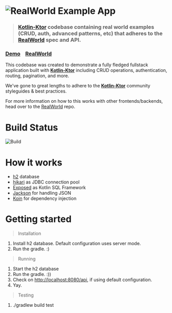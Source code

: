 # ![RealWorld Example App](logo.png)

> ### [Kotlin-Ktor](https://github.com/kotlin/ktor) codebase containing real world examples (CRUD, auth, advanced patterns, etc) that adheres to the [RealWorld](https://github.com/gothinkster/realworld) spec and API.


### [Demo](https://github.com/gothinkster/realworld)&nbsp;&nbsp;&nbsp;&nbsp;[RealWorld](https://github.com/gothinkster/realworld)


This codebase was created to demonstrate a fully fledged fullstack application built with **[Kotlin-Ktor](https://github.com/kotlin/ktor)** including CRUD operations, authentication, routing, pagination, and more.

We've gone to great lengths to adhere to the **[Kotlin-Ktor](https://github.com/kotlin/ktor)** community styleguides & best practices.

For more information on how to this works with other frontends/backends, head over to the [RealWorld](https://github.com/gothinkster/realworld) repo.

# Build Status
![Build](https://github.com/dragneelfps/realworld-kotlin-ktor/workflows/Build/badge.svg?branch=master)

# How it works

- [h2](https://h2database.com/html/main.html) database
- [hikari](https://github.com/brettwooldridge/HikariCP) as JDBC connection pool
- [Exposed](https://github.com/JetBrains/Exposed/) as Kotlin SQL Framework
- [Jackson](https://github.com/FasterXML/jackson) for handling JSON
- [Koin](https://insert-koin.io/) for dependency injection

# Getting started

> Installation

1. Install h2 database. Default configuration uses server mode.
2. Run the gradle. :)

> Running

1. Start the h2 database
2. Run the gradle. :))
3. Check on [http://localhost:8080/api](http:localhost:8080/api), if using default configuration. 
4. Yay.

> Testing
1. ./gradlew build test
